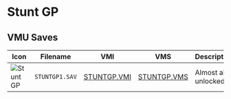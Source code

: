 # Stunt GP

## VMU Saves

| Icon | Filename | VMI | VMS | Description |
|------|----------|-----|-----|-------------|
| ![Stunt GP](../icons/STUNTGP1.SAV.GIF) | `STUNTGP1.SAV` | [STUNTGP.VMI](STUNTGP.VMI) | [STUNTGP.VMS](STUNTGP.VMS) | Almost all unlocked. |
